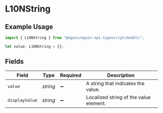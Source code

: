 # L10NString

## Example Usage

```typescript
import { L10NString } from "@egain/egain-api-typescript/models";

let value: L10NString = {};
```

## Fields

| Field                                  | Type                                   | Required                               | Description                            |
| -------------------------------------- | -------------------------------------- | -------------------------------------- | -------------------------------------- |
| `value`                                | *string*                               | :heavy_minus_sign:                     | A string that indicates the value.     |
| `displayValue`                         | *string*                               | :heavy_minus_sign:                     | Localized string of the value element. |